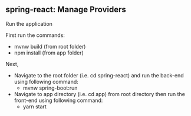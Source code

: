 ## spring-react: Manage Providers

Run the application

First run the commands:
- mvnw build (from root folder)
- npm install (from app folder)

Next,

- Navigate to the root folder (i.e. cd spring-react) and run the back-end using following command:
    - mvnw spring-boot:run
- Navigate to app directory (i.e. cd app) from root directory then run the front-end using following command:
    - yarn start


